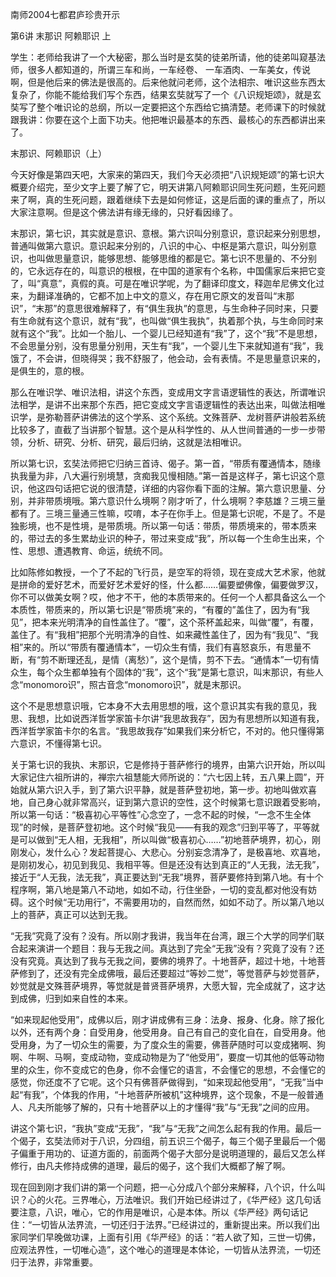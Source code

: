 南师2004七都君庐珍贵开示

第6讲 末那识 阿赖耶识 上

学生：老师给我讲了一个大秘密，那么当时是玄奘的徒弟所请，他的徒弟叫窥基法师，很多人都知道的，所谓三车和尚，一车经卷、 一车酒肉、一车美女，传说啊，但是他后来的佛法是很高的。后来他就问老师，这个法相宗、唯识这些东西太复杂了，你能不能给我们写个东西，结果玄奘就写了一个《八识规矩颂》，就是玄奘写了整个唯识论的总纲，所以一定要把这个东西给它搞清楚。老师课下的时候就跟我讲：你要在这个上面下功夫。他把唯识最基本的东西、最核心的东西都讲出来了。


末那识、阿赖耶识（上）

今天好像是第四天吧，大家来的第四天，我们今天必须把“八识规矩颂”的第七识大概要介绍完，至少文字上要了解了它，明天讲第八阿赖耶识同生死问题，生死问题来了啊，真的生死问题，跟着继续下去是如何修证，这是后面的课的重点了，所以大家注意啊。但是这个佛法讲有缘无缘的，只好看因缘了。

末那识，第七识，其实就是意识、意根。第六识叫分别意识，意识起来分别思想，普通叫做第六意识。意识起来分别的，八识的中心、中枢是第六意识，叫分别意识，也叫做思量意识，能够思想、能够思维的都是它。第七识不思量的、不分别的，它永远存在的，叫意识的根根，在中国的道家有个名称，中国儒家后来把它变了，叫“真意”，真假的真。可是在唯识学呢，为了翻译印度文，释迦牟尼佛文化过来，为翻译准确的，它都不加上中文的意义，存在用它原文的发音叫“末那识”，“末那”的意思很难解释了，有“俱生我执”的意思，与生命种子同时来，只要有生命就有这个意识，就有“我”，也叫做“俱生我执”，执着那个执，与生命同时来就有这个“我”。比如一个胎儿、一个婴儿已经知道有“我”了，这个“我”不是思想，不会思量分别，没有思量分别用，天生有“我”，一个婴儿生下来就知道有“我”，我饿了，不会讲，但晓得哭；我不舒服了，他会动，会有表情。不是思量意识来的，是俱生的，意的根。

那么在唯识学、唯识法相，讲这个东西，变成用文字言语逻辑性的表达，所谓唯识法相学，是讲不出来那个东西，把它变成文字言语逻辑性的表达出来，叫做法相唯识学，是弥勒菩萨讲佛法的这个学系、这个系统。文殊菩萨、龙树菩萨讲般若系统比较多了，直截了当讲那个智慧。这个是从科学性的、从人世间普通的一步一步带领，分析、研究、分析、研究，最后归纳，这就是法相唯识。

所以第七识，玄奘法师把它归纳三首诗、偈子。第一首，“带质有覆通情本，随缘执我量为非，八大遍行别境慧，贪痴我见慢相随。”第一首是这样子，第七识这个意识，他这四句话把它说的很清楚，详细的内容你看下面的注解。第六意识思量、分别，并非带质境哦。第六意识什么境啊？刚才听了，什么境啊？李慈雄？三境三量都有了。三境三量通三性嘛，哎唷，本子在你手上。但是第七识呢，不是了。不是独影境，也不是性境，是带质境。所以第一句话：带质，带质境来的，带本质来的，带过去的多生累劫业识的种子，带过来变成“我”，所以每一个生命生出来，个性、思想、遭遇教育、命运，统统不同。

比如陈修如教授，一个了不起的飞行员，是空军的将领，现在变成大艺术家，他就是拼命的爱好艺术，而爱好艺术爱好的怪，什么都……偏要塑佛像，偏要做罗汉，你不可以做美女啊？哎，他才不干，他的本质带来的。任何一个人都具备这么一个本质性，带质来的，所以第七识是“带质境”来的，“有覆的”盖住了，因为有“我见”，把本来光明清净的自性盖住了。“覆”，这个茶杯盖起来，叫做“覆”，有覆，盖住了。有“我相”把那个光明清净的自性、如来藏性盖住了，因为有“我见”、“我相”来的。所以“带质有覆通情本”，一切众生有情，我们有喜怒哀乐，有思量不断，有“剪不断理还乱，是情（离愁）”，这个是情，剪不下去。“通情本”一切有情众生，每个众生都单独有个固体的“我”，这个“我”是第七意识，叫末那识，有些人念“monomoro识”，照古音念“monomoro识”，就是末那识。

这个不是思想意识哦，它本身不大去用思想的哦，这个意识其实有我的意见，我思、我想，比如说西洋哲学家笛卡尔讲“我思故我存”，因为有思想所以知道有我，西洋哲学家笛卡尔的名言。“我思故我存”如果我们来分析它，不对的。他只懂得第六意识，不懂得第七识。

关于第七识的我执、末那识，它是修持于菩萨修行的境界，由第六识开始，所以叫大家记住六祖所讲的，禅宗六祖慧能大师所说的：“六七因上转，五八果上圆”，开始就从第六识入手，到了第六识平静，就是菩萨登初地，第一步。初地叫做欢喜地，自己身心就非常高兴，证到第六意识的空性，这个时候第七意识跟着受影响，所以第一句话：“极喜初心平等性”心念空了，一念不起的时候，“一念不生全体现”的时候，是菩萨登初地。这个时候“我见——有我的观念”归到平等了，平等就是可以做到“无人相，无我相”，所以叫做“极喜初心……”初地菩萨境界，初心，刚刚发心，发什么心？发起菩提心、大悲心。分别妄念清净了，是极喜地、欢喜地，是刚初发心，初见到我见、我相平等。但是还没有达到真正的“人无我，法无我”，接近于“人无我，法无我”，真正要达到“无我”境界，菩萨要修持到第八地。有十个程序啊，第八地是第八不动地，如如不动，行住坐卧，一切的变乱都对他没有妨碍。这个时候“无功用行”，不需要用功的，自然而然，如如不动了。所以第八地以上的菩萨，真正可以达到无我。

“无我”究竟了没有？没有。所以刚才我讲，我当年在台湾，跟三个大学的同学们联合起来演讲一个题目：我与无我之间。真达到了完全“无我”没有？究竟了没有？还没有究竟。真达到了我与无我之间，要佛的境界了。十地菩萨，超过十地，十地菩萨修到了，还没有完全成佛哦，最后还要超过“等妙二觉”，等觉菩萨与妙觉菩萨，妙觉就是文殊菩萨境界，等觉就是普贤菩萨境界，大愿大智，完全成就了，这才达到成佛，归到如来自性的本来。

“如来现起他受用”，成佛以后，刚才讲成佛有三身：法身、报身、化身。除了报化以外，还有两个身：自受用身，他受用身。自己有自己的变化自在，自受用身。他受用身，为了一切众生的需要，为了度众生的需要，佛菩萨随时可以变成猪啊、狗啊、牛啊、马啊，变成动物，变成动物是为了“他受用”，要度一切其他的低等动物里的众生，你不变成它的色身，你不会懂它的语言，不会懂它的思想，不会懂它的感觉，你还度不了它呢。这个只有佛菩萨做得到，“如来现起他受用”，“无我”当中起“有我”，个体我的作用，“十地菩萨所被机”这种境界，这个现象，不是一般普通人、凡夫所能够了解的，只有十地菩萨以上的才懂得“我”与“无我”之间的应用。

讲这个第七识，“我执”变成“无我”，“我”与“无我”之间怎么起有我的作用。最后一个偈子，玄奘法师对于八识，分四组，前五识三个偈子，每三个偈子里最后一个偈子偏重于用功的、证道方面的，前面两个偈子大部分是说明道理的，最后又怎么样修行，由凡夫修持成佛的道理，最后的偈子，这个我们大概都了解了啊。

现在回到刚才我们讲的第一个问题，把一心分成八个部分来解释，八个识，什么叫识？心的火花。三界唯心，万法唯识。我们开始已经讲过了，《华严经》这几句话要注意，八识，唯心，它的作用是唯识，心是本体。所以《华严经》两句话记住：“一切皆从法界流，一切还归于法界。”已经讲过的，重新提出来。所以我们出家同学们早晚做功课，上面有引用《华严经》的话：“若人欲了知，三世一切佛，应观法界性，一切唯心造”，这个唯心的道理是本体论，一切皆从法界流，一切还归于法界，非常重要。


